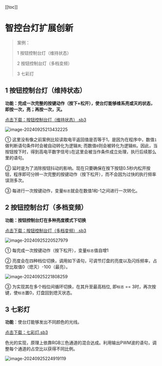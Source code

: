 [[toc]]

# 智控台灯扩展创新

> 案例：
>
> 1 按钮控制台灯（维持状态）
>
> 2 按钮控制台灯（多档变频）
>
> 3 七彩灯



## 1 按钮控制台灯（维持状态）

**功能：完成一次完整的按键动作（按下+松开），使台灯能够维系亮或灭的状态，即按一次，亮；再按一次，灭。**

<a href="/tutorial/cfdsx/sb3/01/按钮控制台灯（维持状态）.sb3">点击下载：按钮控制台灯（维持状态）.sb3</a>

![image-20240925213432225](/智控台灯扩展创新.assets/image-20240925213432225.png)

①  这里没有像之前案例比较读取电平返回值是否等于1，是因为在程序中，数值`1`做判断语句条件时会被自动转化为逻辑`真`; 而数值`0`则会被转化为逻辑`假`。因此，当按钮按下时，得到高电平数字信号`1`在这里会被当作条件成立处理，执行后续那么里的语句。

②  延时是为了消除按钮抖动的影响。现在只要确保在按下按钮0.5秒内松开按钮，程序即可分辨一次完整的按键动作（按下松开），而不会因为过快的执行频率误测多次。

③  每进行一次按键动作，变量`标志`就会在数值1和-1之间进行一次转化。



## 2 按钮控制台灯（多档变频）

**功能：按钮控制台灯在多种亮度模式下切换**

<a href="/tutorial/cfdsx/sb3/01/按钮控制台灯（多档变频）.sb3">点击下载：按钮控制台灯（多档变频）.sb3</a>

![image-20240925220527979](/智控台灯扩展创新.assets/image-20240925220527979.png)

①  每完成一次按键动作（按下松开），变量`标志`值自增1

②  亮度会在四种档位切换，调用如下语句，可调节灯盘的亮度以及闪烁频率，占空比取值0（熄灭）-100（最亮）。

![image-20240925221808259](/智控台灯扩展创新.assets/image-20240925221808259.png)

③  为实现其在多个档位间循环切换，在其升至最高档位, 即`标志` == 3时，再次按键，使`标志`置0，灯盘回到熄灭状态。



## 3 七彩灯

**功能**：使台灯能够发出不同颜色的光线。

<a href="/tutorial/cfdsx/sb3/01/七彩灯.sb3">点击下载：七彩灯.sb3</a>

色光的实现，原理上依靠RGB三色通道的混合达成。利用输出PWM波的语句，调整每个通道的占空比以获得不同比例。

![image-20240925224919119](/智控台灯扩展创新.assets/image-20240925224919119.png)